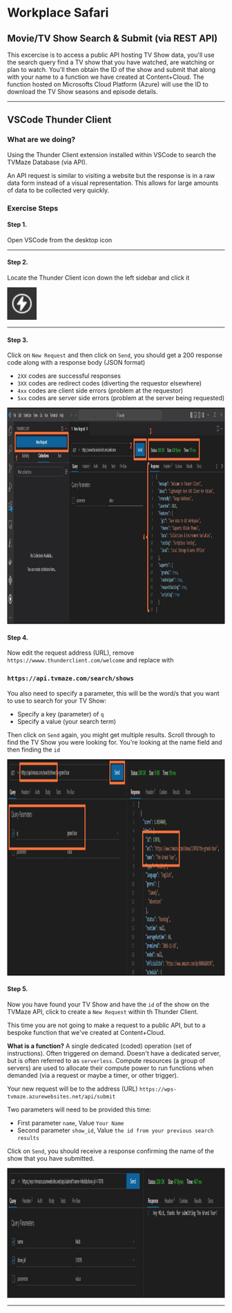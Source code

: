 # Workplace Safari
## Movie/TV Show Search & Submit (via REST API)
This excercise is to access a public API hosting TV Show data, you'll use the search query find a TV show that you have watched, are watching or plan to watch. You'll then obtain the ID of the show and submit that along with your name to a function we have created at Content+Cloud. The function hosted on Microsofts Cloud Platform (Azure) will use the ID to download the TV Show seasons and episode details.

---

## VSCode Thunder Client
### What are we doing?
Using the Thunder Client extension installed within VSCode to search the TVMaze Database (via API).

An API request is similar to visiting a website but the response is in a raw data form instead of a visual representation. This allows for large amounts of data to be collected very quickly.

### Exercise Steps
#### Step 1.

Open VSCode from the desktop icon

---

#### Step 2.

Locate the Thunder Client icon down the left sidebar and click it

<img src="./.md_img/thunder-1.png" height="75">

---

#### Step 3.

Click on `New Request` and then click on `Send`, you should get a 200 response code along with a response body (JSON format)

- `2XX` codes are successful responses
- `3XX` codes are redirect codes (diverting the requestor elsewhere)
- `4xx` codes are client side errors (problem at the requestor)
- `5xx` codes are server side errors (problem at the server being requested)

<img src="./.md_img/thunder-2.png" height="500">

#### Step 4.

Now edit the request address (URL), remove `https://wwww.thunderclient.com/welcome` and replace with 

### `https://api.tvmaze.com/search/shows`

You also need to specify a parameter, this will be the word/s that you want to use to search for your TV Show:

- Specify a key (parameter) of `q`
- Specify a value (your search term)

Then click on `Send` again, you might get multiple results. Scroll through to find the TV Show you were looking for. You're looking at the name field and then finding the `id`

<img src="./.md_img/thunder-3.png" height="500">

#### Step 5.

Now you have found your TV Show and have the `id` of the show on the TVMaze API, click to create a `New Request` within th Thunder Client.

This time you are not going to make a request to a public API, but to a bespoke function that we've created at Content+Cloud.

**What is a function?** A single dedicated (coded) operation (set of instructions). Often triggered on demand. Doesn't have a dedicated server, but is often referred to as `serverless`. Compute resources (a group of servers) are used to allocate their compute power to run functions when demanded (via a request or maybe a timer, or other trigger).

Your new request will be to the address (URL) `https://wps-tvmaze.azurewebsites.net/api/submit`

Two parameters will need to be provided this time:

- First parameter `name`, Value `Your Name`
- Second parameter `show_id`, Value `the id from your previous search results`

Click on `Send`, you should receive a response confirming the name of the show that you have submitted.

<img src="./.md_img/thunder-4.png" height="300">


---
